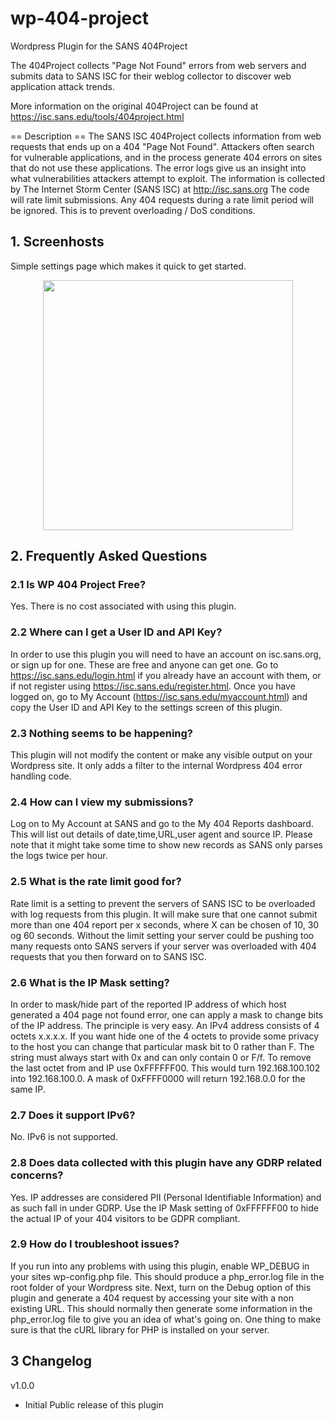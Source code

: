 # wp-404-project
Wordpress Plugin for the SANS 404Project

The 404Project collects \"Page Not Found\" errors from web servers and submits data to SANS ISC for their weblog collector to discover web application attack trends.

More information on the original 404Project can be found at https://isc.sans.edu/tools/404project.html

== Description ==
The SANS ISC 404Project collects information from web requests that ends up on a 404 \"Page Not Found\". Attackers often search for vulnerable applications, and in the process generate 404 errors on sites that do not use these applications. The error logs give us an insight into what vulnerabilities attackers attempt to exploit.
The information is collected by The Internet Storm Center (SANS ISC) at http://isc.sans.org
The code will rate limit submissions. Any 404 requests during a rate limit period will be ignored. This is to prevent overloading / DoS conditions.

## 1. Screenhosts

Simple settings page which makes it quick to get started.
<p align="center"><img src="./assets/screenshot-1.,png" width="400"><br>

## 2. Frequently Asked Questions

###  2.1 Is WP 404 Project Free?

Yes. There is no cost associated with using this plugin.

### 2.2 Where can I get a User ID and API Key?

In order to use this plugin you will need to have an account on isc.sans.org, or sign up for one. These are free and anyone can get one. Go to https://isc.sans.edu/login.html if you already have an account with them, or if not register using https://isc.sans.edu/register.html.
Once you have logged on, go to My Account (https://isc.sans.edu/myaccount.html) and copy the User ID and API Key to the settings screen of this plugin.

### 2.3 Nothing seems to be happening?

This plugin will not modify the content or make any visible output on your Wordpress site. It only adds a filter to the internal Wordpress 404 error handling code.

### 2.4 How can I view my submissions?

Log on to My Account at SANS and go to the My 404 Reports dashboard. This will list out details of date,time,URL,user agent and source IP. Please note that it might take some time to show new records as SANS only parses the logs twice per hour.

### 2.5 What is the rate limit good for?

Rate limit is a setting to prevent the servers of SANS ISC to be overloaded with log requests from this plugin. It will make sure that one cannot submit more than one 404 report per x seconds, where X can be chosen of 10, 30 og 60 seconds. Without the limit setting your server could be pushing too many requests onto SANS servers if your server was overloaded with 404 requests that you then forward on to SANS ISC.

### 2.6 What is the IP Mask setting?

In order to mask/hide part of the reported IP address of which host generated a 404 page not found error, one can apply a mask to change bits of the IP address. The principle is very easy. An IPv4 address consists of 4 octets x.x.x.x. If you want hide one of the 4 octets to provide some privacy to the host you can change that particular mask bit to 0 rather than F. The string must always start with 0x and can only contain 0 or F/f.
To remove the last octet from and IP use 0xFFFFFF00. This would turn 192.168.100.102 into 192.168.100.0. A mask of 0xFFFF0000 will return 192.168.0.0 for the same IP.

### 2.7 Does it support IPv6?

No. IPv6 is not supported.

### 2.8 Does data collected with this plugin have any GDRP related concerns?

Yes. IP addresses are considered PII (Personal Identifiable Information) and as such fall in under GDRP. Use the IP Mask setting of 0xFFFFFF00 to hide the actual IP of your 404 visitors to be GDPR compliant.

### 2.9 How do I troubleshoot issues?

If you run into any problems with using this plugin, enable WP_DEBUG in your sites wp-config.php file. This should produce a php_error.log file in the root folder of your Wordpress site. Next, turn on the Debug option of this plugin and generate a 404 request by accessing your site with a non existing URL. This should normally then generate some information in the php_error.log file to give you an idea of what's going on.
One thing to make sure is that the cURL library for PHP is installed on your server.

## 3 Changelog

v1.0.0
- Initial Public release of this plugin
